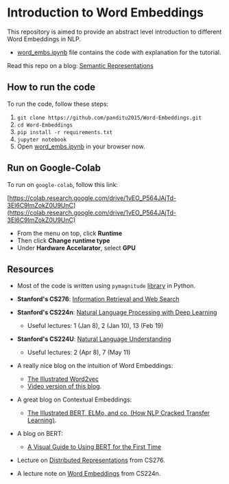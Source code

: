 # Introduction to Word Embeddings

This repository is aimed to provide an abstract level introduction to different Word Embeddings in NLP.

* [word_embs.ipynb](./word_embs.ipynb) file contains the code with explanation for the tutorial.

Read this repo on a blog: [Semantic Representations](https://ashishu007.github.io/nlp-blog/jupyter/nlp/2020/11/22/Semantic_Representation.html)

## How to run the code

To run the code, follow these steps:

1. `git clone https://github.com/panditu2015/Word-Embeddings.git`
2. `cd Word-Embeddings`
3. `pip install -r requirements.txt`
4. `jupyter notebook`
5. Open [word_embs.ipynb](./word_embs.ipynb) in your browser now.

## Run on Google-Colab

To run on `google-colab`, follow this link:

[https://colab.research.google.com/drive/1vEO_P564JAjTd-3El6C9lmZokZ0U9UnC](https://colab.research.google.com/drive/1vEO_P564JAjTd-3El6C9lmZokZ0U9UnC)

* From the menu on top, click **Runtime**
* Then click **Change runtime type**
* Under **Hardware Accelarator**, select **GPU**

## Resources

* Most of the code is written using `pymagnitude` [library](https://github.com/plasticityai/magnitude) in Python.

* **Stanford's CS276**: [Information Retrieval and Web Search](http://web.stanford.edu/class/cs276/)

* **Stanford's CS224n**: [Natural Language Processing with Deep Learning](https://web.stanford.edu/class/archive/cs/cs224n/cs224n.1194/)
    * Useful lectures: 1 (Jan 8), 2 (Jan 10), 13 (Feb 19)

* **Stanford's CS224U**: [Natural Language Understanding](http://web.stanford.edu/class/cs224u/)
    * Useful lectures: 2 (Apr 8), 7 (May 11)

* A really nice blog on the intuition of Word Embeddings: 
    - [The Illustrated Word2vec](http://jalammar.github.io/illustrated-word2vec/)
    - [Video version of this blog](http://jalammar.github.io/skipgram-recommender-talk/).

* A great blog on Contextual Embeddings:
    - [The Illustrated BERT, ELMo, and co. (How NLP Cracked Transfer Learning)](http://jalammar.github.io/illustrated-bert/).

* A blog on BERT:
    - [A Visual Guide to Using BERT for the First Time](http://jalammar.github.io/a-visual-guide-to-using-bert-for-the-first-time/)

* Lecture on [Distributed Representations](http://web.stanford.edu/class/cs276/19handouts/lecture14-distributed-representations-1per.pdf) from CS276.

* A lecture note on [Word Embeddings](https://arxiv.org/pdf/1902.06006.pdf) from CS224n.

